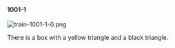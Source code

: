 #### 1001-1
![train-1001-1-0.png](https://github.com/lil-lab/nlvr/raw/master/nlvr/train/images/67/train-1001-1-0.png "train-1001-1-0.png")

There is a box with a yellow triangle and a black triangle.